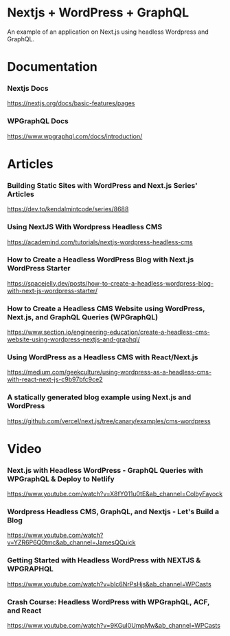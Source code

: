 # Nextjs + WordPress + GraphQL
An example of an application on Next.js using headless Wordpress and GraphQL.


# Documentation

### Nextjs Docs  
<a href="https://nextjs.org/docs/basic-features/pages" terget="_blank">https://nextjs.org/docs/basic-features/pages</a>  

### WPGraphQL Docs  
<a href="https://www.wpgraphql.com/docs/introduction/" terget="_blank">https://www.wpgraphql.com/docs/introduction/</a>  


# Articles

### Building Static Sites with WordPress and Next.js Series' Articles   
<a href="https://dev.to/kendalmintcode/series/8688" terget="_blank">https://dev.to/kendalmintcode/series/8688</a> 

### Using NextJS With Wordpress Headless CMS   
<a href="https://academind.com/tutorials/nextjs-wordpress-headless-cms" terget="_blank">https://academind.com/tutorials/nextjs-wordpress-headless-cms</a> 

### How to Create a Headless WordPress Blog with Next.js WordPress Starter  
<a href="https://spacejelly.dev/posts/how-to-create-a-headless-wordpress-blog-with-next-js-wordpress-starter/" terget="_blank">https://spacejelly.dev/posts/how-to-create-a-headless-wordpress-blog-with-next-js-wordpress-starter/</a>  

### How to Create a Headless CMS Website using WordPress, Next.js, and GraphQL Queries (WPGraphQL)  
<a href="https://www.section.io/engineering-education/create-a-headless-cms-website-using-wordpress-nextjs-and-graphql/" terget="_blank">https://www.section.io/engineering-education/create-a-headless-cms-website-using-wordpress-nextjs-and-graphql/</a>  

### Using WordPress as a Headless CMS with React/Next.js  
<a href="https://medium.com/geekculture/using-wordpress-as-a-headless-cms-with-react-next-js-c9b97bfc9ce2" terget="_blank">https://medium.com/geekculture/using-wordpress-as-a-headless-cms-with-react-next-js-c9b97bfc9ce2</a>  

### A statically generated blog example using Next.js and WordPress
<a href="https://github.com/vercel/next.js/tree/canary/examples/cms-wordpress" terget="_blank">https://github.com/vercel/next.js/tree/canary/examples/cms-wordpress</a>  

# Video

### Next.js with Headless WordPress - GraphQL Queries with WPGraphQL & Deploy to Netlify  
<a href="https://www.youtube.com/watch?v=X8fY011u0tE&ab_channel=ColbyFayock" terget="_blank">https://www.youtube.com/watch?v=X8fY011u0tE&ab_channel=ColbyFayock</a>     

### Wordpress Headless CMS, GraphQL, and Nextjs - Let's Build a Blog  
<a href="https://www.youtube.com/watch?v=YZR6P6Q0tmc&ab_channel=JamesQQuick" terget="_blank">https://www.youtube.com/watch?v=YZR6P6Q0tmc&ab_channel=JamesQQuick</a>   

### Getting Started with Headless WordPress with NEXTJS & WPGRAPHQL
<a href="https://www.youtube.com/watch?v=bIc6NrPsHjs&ab_channel=WPCasts" terget="_blank">https://www.youtube.com/watch?v=bIc6NrPsHjs&ab_channel=WPCasts</a>   

### Crash Course: Headless WordPress with WPGraphQL, ACF, and React
<a href="https://www.youtube.com/watch?v=9KGuI0UmpMw&ab_channel=WPCasts" terget="_blank">https://www.youtube.com/watch?v=9KGuI0UmpMw&ab_channel=WPCasts</a>   

